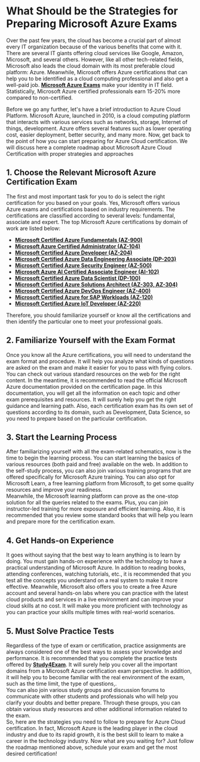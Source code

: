 <h1><strong>What Should be the Strategies for Preparing Microsoft Azure Exams </strong></h1>

<p>Over the past few years, the cloud has become a crucial part of almost every IT organization because of the various benefits that come with it. There are several IT giants offering cloud services like Google, Amazon, Microsoft, and several others. However, like all other tech-related fields, Microsoft also leads the cloud domain with its most preferable cloud platform: Azure. Meanwhile, Microsoft offers Azure certifications that can help you to be identified as a cloud computing professional and also get a well-paid job. <a href="https://www.study4exam.com/microsoft/microsoft-azure"><strong>Microsoft Azure Exams</strong></a> make your identity in IT field. Statistically, Microsoft Azure certified professionals earn 15-20% more compared to non-certified.</p>

<p>Before we go any further, let's have a brief introduction to Azure Cloud Platform. Microsoft Azure, launched in 2010, is a cloud computing platform that interacts with various services such as networks, storage, Internet of things, development. Azure offers several features such as lower operating cost, easier deployment, better security, and many more. Now, get back to the point of how you can start preparing for Azure Cloud certification. We will discuss here a complete roadmap about Microsoft Azure Cloud Certification with proper strategies and approaches </p>

<h2><strong>1. Choose the Relevant Microsoft Azure Certification Exam</strong></h2>

<p>The first and most important task for you to do is select the right certification for you based on your goals. Yes, Microsoft offers various Azure exams and certifications based on industry requirements. The certifications are classified according to several levels: fundamental, associate and expert. The top Microsoft Azure certifications by domain of work are listed below:</p>

<ul>
	<li><a href="https://www.study4exam.com/microsoft/info/az-900"><strong>Microsoft Certified Azure Fundamentals (AZ-900)</strong></a></li>
	<li><a href="https://www.study4exam.com/microsoft/info/az-104"><strong>Microsoft Azure Certified Administrator (AZ-104)</strong></a></li>
	<li><a href="https://www.study4exam.com/microsoft/info/az-204"><strong>Microsoft Certified Azure Developer (AZ-204)</strong></a></li>
	<li><a href="https://www.study4exam.com/microsoft/info/dp-203"><strong>Microsoft Certified Azure Data Engineering Associate (DP-203)</strong></a></li>
	<li><a href="https://www.study4exam.com/microsoft/info/az-500"><strong>Microsoft Certified Azure Security Engineer (AZ-500)</strong></a></li>
	<li><a href="https://www.study4exam.com/microsoft/info/ai-102"><strong>Microsoft Azure AI Certified Associate Engineer (AI-102)</strong></a></li>
	<li><a href="https://www.study4exam.com/microsoft/info/dp-100"><strong>Microsoft Certified Azure Data Scientist (DP-100)</strong></a></li>
	<li><a href="https://www.study4exam.com/microsoft/info/az-303"><strong>Microsoft Certified Azure Solutions Architect (AZ-303, AZ-304)</strong></a></li>
	<li><a href="https://www.study4exam.com/microsoft/info/az-400"><strong>Microsoft Certified Azure DevOps Engineer (AZ-400)</strong></a></li>
	<li><a href="https://www.study4exam.com/microsoft/info/az-120"><strong>Microsoft Certified Azure for SAP Workloads (AZ-120)</strong></a></li>
	<li><a href="https://www.study4exam.com/microsoft/info/az-220"><strong>Microsoft Certified Azure IoT Developer (AZ-220)</strong></a></li>
</ul>

<p>Therefore, you should familiarize yourself or know all the certifications and then identify the particular one to meet your professional goals.</p>

<h2><strong>2. Familiarize Yourself with the Exam Format</strong></h2>

<p>Once you know all the Azure certifications, you will need to understand the exam format and procedure. It will help you analyze what kinds of questions are asked on the exam and make it easier for you to pass with flying colors. You can check out various standard resources on the web for the right content. In the meantime, it is recommended to read the official Microsoft Azure documentation provided on the certification page. In this documentation, you will get all the information on each topic and other exam prerequisites and resources. It will surely help you get the right guidance and learning path. Also, each certification exam has its own set of questions according to its domain, such as Development, Data Science, so you need to prepare based on the particular certification.</p>

<h2><strong>3. Start the Learning Process</strong></h2>

<p>After familiarizing yourself with all the exam-related schematics, now is the time to begin the learning process. You can start learning the basics of various resources (both paid and free) available on the web. In addition to the self-study process, you can also join various training programs that are offered specifically for Microsoft Azure training. You can also opt for Microsoft Learn, a free learning platform from Microsoft, to get some quality resources and improve your readiness.<br />
Meanwhile, the Microsoft learning platform can prove as the one-stop solution for all the queries related to the exams. Plus, you can join instructor-led training for more exposure and efficient learning. Also, it is recommended that you review some standard books that will help you learn and prepare more for the certification exam.</p>

<h2><strong>4. Get Hands-on Experience</strong></h2>

<p>It goes without saying that the best way to learn anything is to learn by doing. You must gain hands-on experience with the technology to have a practical understanding of Microsoft Azure. In addition to reading books, attending conferences, watching tutorials, etc., it is recommended that you test all the concepts you understand on a real system to make it more effective. Meanwhile, Microsoft also offers you to create a free Azure account and several hands-on labs where you can practice with the latest cloud products and services in a live environment and can improve your cloud skills at no cost. It will make you more proficient with technology as you can practice your skills multiple times with real-world scenarios.</p>

<h2><strong>5. Must Solve Practice Tests</strong></h2>

<p>Regardless of the type of exam or certification, practice assignments are always considered one of the best ways to assess your knowledge and performance. It is recommended that you complete the practice tests offered by <a href="https://www.study4exam.com/"><strong>Study4Exam</strong></a>. It will surely help you cover all the important domains from a Microsoft Azure certification exam perspective. In addition, it will help you to become familiar with the real environment of the exam, such as the time limit, the type of questions,.<br />
You can also join various study groups and discussion forums to communicate with other students and professionals who will help you clarify your doubts and better prepare. Through these groups, you can obtain various study resources and other additional information related to the exam.<br />
So, here are the strategies you need to follow to prepare for Azure Cloud certification. In fact, Microsoft Azure is the leading player in the cloud industry and due to its rapid growth, it is the best skill to learn to make a career in the technology industry. Now what are you waiting for? Just follow the roadmap mentioned above, schedule your exam and get the most desired certification!</p>
